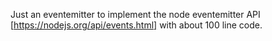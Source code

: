 Just an eventemitter to implement the node eventemitter API [https://nodejs.org/api/events.html] with about 100 line code.
